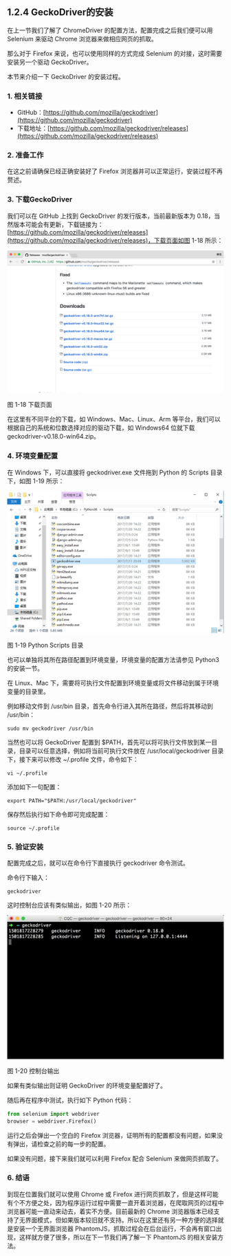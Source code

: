 ## 1.2.4 GeckoDriver的安装

在上一节我们了解了 ChromeDriver 的配置方法，配置完成之后我们便可以用 Selenium 来驱动 Chrome 浏览器来做相应网页的抓取。

那么对于 Firefox 来说，也可以使用同样的方式完成 Selenium 的对接，这时需要安装另一个驱动 GeckoDriver。

本节来介绍一下 GeckoDriver 的安装过程。

### 1. 相关链接

* GitHub：[https://github.com/mozilla/geckodriver](https://github.com/mozilla/geckodriver)
* 下载地址：[https://github.com/mozilla/geckodriver/releases](https://github.com/mozilla/geckodriver/releases)

### 2. 准备工作

在这之前请确保已经正确安装好了 Firefox 浏览器并可以正常运行，安装过程不再赘述。

### 3. 下载GeckoDriver

我们可以在 GitHub 上找到 GeckoDriver 的发行版本，当前最新版本为 0.18，当然版本可能会有更新，下载链接为：[https://github.com/mozilla/geckodriver/releases](https://github.com/mozilla/geckodriver/releases)，下载页面如图 1-18 所示：

![](./pictures/1-18.png)

图 1-18 下载页面

在这里有不同平台的下载，如 Windows、Mac、Linux、Arm 等平台，我们可以根据自己的系统和位数选择对应的驱动下载，如 Windows64 位就下载 geckodriver-v0.18.0-win64.zip。

### 4. 环境变量配置

在 Windows 下，可以直接将 geckodriver.exe 文件拖到 Python 的 Scripts 目录下，如图 1-19 所示：

![](./pictures/1-19.jpg)

图 1-19 Python Scripts 目录

也可以单独将其所在路径配置到环境变量，环境变量的配置方法请参见 Python3 的安装一节。

在 Linux、Mac 下，需要将可执行文件配置到环境变量或将文件移动到属于环境变量的目录里。

例如移动文件到 /usr/bin 目录，首先命令行进入其所在路径，然后将其移动到 /usr/bin：

```
sudo mv geckodriver /usr/bin
```

当然也可以将 GeckoDriver 配置到 $PATH，首先可以将可执行文件放到某一目录，目录可以任意选择，例如将当前可执行文件放在 /usr/local/geckodriver 目录下，接下来可以修改 ~/.profile 文件，命令如下：

```
vi ~/.profile
```

添加如下一句配置：

```
export PATH="$PATH:/usr/local/geckodriver"
```

保存然后执行如下命令即可完成配置：

```
source ~/.profile
```

### 5. 验证安装

配置完成之后，就可以在命令行下直接执行 geckodriver 命令测试。

命令行下输入：

```
geckodriver
```

这时控制台应该有类似输出，如图 1-20 所示：

![](./pictures/1-20.jpg)

图 1-20 控制台输出

如果有类似输出则证明 GeckoDriver 的环境变量配置好了。

随后再在程序中测试，执行如下 Python 代码：

```python
from selenium import webdriver
browser = webdriver.Firefox()
```

运行之后会弹出一个空白的 Firefox 浏览器，证明所有的配置都没有问题，如果没有弹出，请检查之前的每一步的配置。

如果没有问题，接下来我们就可以利用 Firefox 配合 Selenium 来做网页抓取了。

### 6. 结语

到现在位置我们就可以使用 Chrome 或 Firefox 进行网页抓取了，但是这样可能有个不方便之处，因为程序运行过程中需要一直开着浏览器，在爬取网页的过程中浏览器可能一直动来动去，着实不方便。目前最新的 Chrome 浏览器版本已经支持了无界面模式，但如果版本较旧就不支持。所以在这里还有另一种方便的选择就是安装一个无界面浏览器 PhantomJS，抓取过程会在后台运行，不会再有窗口出现，这样就方便了很多，所以在下一节我们再了解一下 PhantomJS 的相关安装方法。
